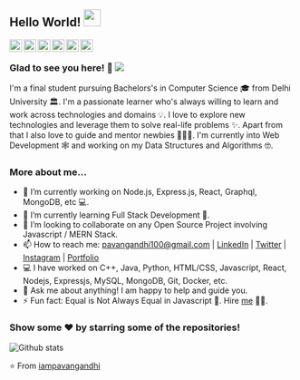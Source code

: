 ## Hello World! <img src="https://media.giphy.com/media/dyk1xmJbZMXj0aK0q3/giphy.gif" width="30px"></h2>

<a href="https://twitter.com/csgadileh" target="_blank">
  <img align="left" alt="Gadi's Twitter" width="22px" src="https://cdn.jsdelivr.net/npm/simple-icons@v3/icons/twitter.svg" />
</a>
<a href="https://www.linkedin.com/in/gadileh/" target="_blank">
  <img align="left" alt="Gadi's Linkdein" width="22px" src="https://cdn.jsdelivr.net/npm/simple-icons@v3/icons/linkedin.svg" />
</a>
<a href="https://github.com/gidonleh" target="_blank">
  <img align="left" alt="Gadi's Github" width="22px" src="https://cdn.jsdelivr.net/npm/simple-icons@v3/icons/github.svg" />
</a>
<a href="https://www.instagram.com/gidileh3410/" target="_blank">
  <img align="left" alt="Pavan's Instagram" width="22px" src="https://cdn.jsdelivr.net/npm/simple-icons@v3/icons/instagram.svg" />
</a>
<a href="https://www.facebook.com/gadile/" target="_blank">
  <img align="left" alt="Pavan's Facebook" width="22px" src="https://cdn.jsdelivr.net/npm/simple-icons@v3/icons/facebook.svg" />
</a>
<a href="https://www.hackerrank.com/iampavangandhi/">
  <img align="left" alt="Pavan's Hackerrank" width="22px" src="https://cdn.jsdelivr.net/npm/simple-icons@v3/icons/hackerrank.svg" />
</a>
<i class="cib-codepen"></i>
<br />

### Glad to see you here! 🤩 ![](https://visitor-badge.glitch.me/badge?page_id=iampavangandhi.iampavangandhi)

I'm a final student pursuing Bachelors's in Computer Science 🎓 from Delhi University 🏛. I'm a passionate learner who's always willing to learn and work across technologies and domains 💡. I love to explore new technologies and leverage them to solve real-life problems ✨. Apart from that I also love to guide and mentor newbies 👨🏻‍💻. I'm currently into Web Development 🕸️ and working on my Data Structures and Algorithms 🤓.

### More about me...

- 🔭 I’m currently working on Node.js, Express.js, React, Graphql, MongoDB, etc 💻.
- 🌱 I’m currently learning Full Stack Development 🚀.
- 👯 I’m looking to collaborate on any Open Source Project involving Javascript / MERN Stack.
- 📫 How to reach me: pavangandhi100@gmail.com | [LinkedIn](https://linkedin.com/in/iampavangandhi) | [Twitter](https://twitter.com/iampavangandhi) | [Instagram](https://instagram.com/iampavangandhi) | [Portfolio](https://iampavangandhi.github.io/)
- 💻 I have worked on C++, Java, Python, HTML/CSS, Javascript, React, Nodejs, Expressjs, MySQL, MongoDB, Git, Docker, etc.
- 💬 Ask me about anything! I am happy to help and guide you.
- ⚡ Fun fact: Equal is Not Always Equal in Javascript 🤣. Hire [me](mailto:pavangandhi100@gmail.com?Subject=Hello%20Pavan) 👨‍💻.

### Show some ❤️ by starring some of the repositories!

![Github stats](https://github-readme-stats.vercel.app/api?username=iampavangandhi&show_icons=true&hide_border=true)

⭐️ From [iampavangandhi](https://github.com/iampavangandhi)
